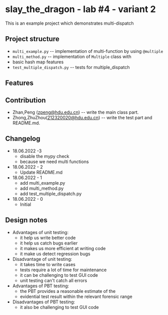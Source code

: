 # slay_the_dragon - lab #4 - variant 2

This is an example project which demonstrates multi-dispatch

## Project structure

- `multi_example.py` -- implementation of multi-function by using `@multiple`
- `multi_method.py` -- implementation of `Multiple` class with
- basic hash map features
- `test_multiple_dispatch.py` -- tests for multiple_dispatch

## Features

## Contribution

- Zhan,Peng (zpeng@hdu.edu.cn) -- write the main class part.
- Zhong,ZhuZhou(212320020@hdu.edu.cn) -- write the test part and README.md.

## Changelog

- 18.06.2022 -3
  - disable the mypy check
  - because we need multi functions
- 18.06.2022 - 2
  - Update README.md
- 18.06.2022 - 1
  - add multi_example.py
  - add multi_method.py
  - add test_multiple_dispatch.py
- 18.06.2022 - 0
  - Initial

## Design notes

- Advantages of unit testing:
  - it help us write better code
  - it help us catch bugs earlier
  - it makes us more efficient at writing code
  - it make us detect regression bugs
- Disadvantage of unit testing:
  - it takes time to write cases
  - tests require a lot of time for maintenance
  - it can be challenging to test GUI code
  - unit testing can't catch all errors
- Advantages of PBT testing:
  - the PBT provides a reasonable estimate of the
  - evidential test result within the relevant forensic range
- Disadvantages of PBT testing:
  - it also be challenging to test GUI code
